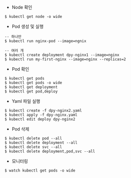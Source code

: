 
* Node 확인
```shell
$ kubectl get node -o wide
```


* Pod 생성 및 실행
```shell
-- 하나만
$ kubectl run nginx-pod --image=ngnix

-- 여러 개
$ kubectl create deployment dpy-nginx1 --image=nginx
$ kubectl run my-first-nginx --image=nginx --replicas=2
```

* Pod 확인
```shell
$ kubectl get pods
$ kubectl get pods -o wide
$ kubectl get deployment
$ kubectl get pod,deploy
```

* Yaml 파일 실행
```shell
$ kubectl create -f dpy-nginx2.yaml
$ kubectl apply -f dpy-nginx.yaml
$ kubectl edit deploy dpy-nginx2
```

* Pod 삭제
```shell
$ kubectl delete pod --all
$ kubectl delete deployment --all
$ kubectl delete svc --all
$ kubectl delete deployment,pod,svc --all
```

* 모니터링
```shell
$ watch kubectl get pods -o wide
```